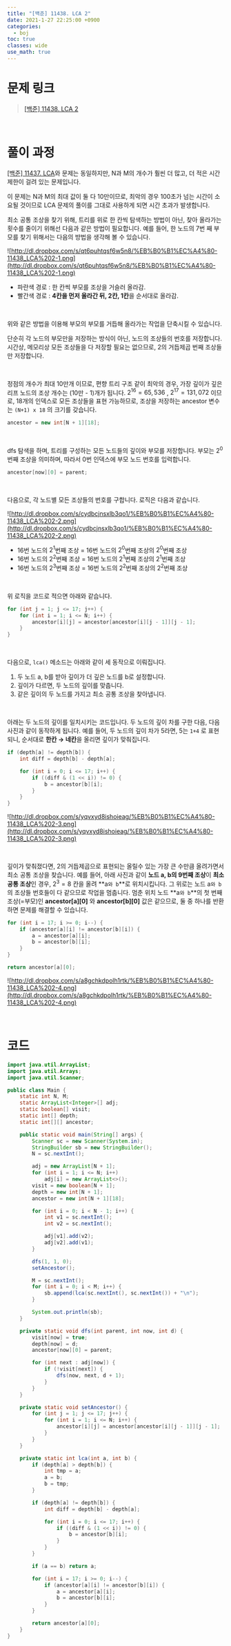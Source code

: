 ```yaml
---
title: "[백준] 11438. LCA 2"
date: 2021-1-27 22:25:00 +0900
categories:
  - boj
toc: true
classes: wide
use_math: true
---
```


# 문제 링크

> [[백준] 11438. LCA 2](https://www.acmicpc.net/problem/11438)

<br>

# 풀이 과정

[[백준] 11437. LCA](http://ddb8036631.github.io/boj/11437_LCA)와 문제는 동일하지만, N과 M의 개수가 훨씬 더 많고, 더 적은 시간 제한이 걸려 있는 문제입니다.

이 문제는 N과 M의 최대 값이 둘 다 10만이므로, 최악의 경우 100초가 넘는 시간이 소요될 것이므로 LCA 문제의 풀이를 그대로 사용하게 되면 시간 초과가 발생합니다.

최소 공통 조상을 찾기 위해, 트리를 위로 한 칸씩 탐색하는 방법이 아닌, 찾아 올라가는 횟수를 줄이기 위해선 다음과 같은 방법이 필요합니다. 예를 들어, 한 노드의 7번 째 부모를 찾기 위해서는 다음의 방법을 생각해 볼 수 있습니다. 

![http://dl.dropbox.com/s/qt6puhtqsf6w5n8/%EB%B0%B1%EC%A4%80-11438_LCA%202-1.png](http://dl.dropbox.com/s/qt6puhtqsf6w5n8/%EB%B0%B1%EC%A4%80-11438_LCA%202-1.png)

- 파란색 경로 : 한 칸씩 부모를 조상을 거슬러 올라감.
- 빨간색 경로 : **4칸을 먼저 올라간 뒤, 2칸, 1칸**을 순서대로 올라감.

<br>

위와 같은 방법을 이용해 부모의 부모를 거듭해 올라가는 작업을 단축시킬 수 있습니다.

단순히 각 노드의 부모만을 저장하는 방식이 아닌, 노드의 조상들의 번호를 저장합니다. 시간상, 메모리상 모든 조상들을 다 저장할 필요는 없으므로, 2의 거듭제곱 번째 조상들만 저장합니다.

<br>

정점의 개수가 최대 10만개 이므로, 편향 트리 구조 같이 최악의 경우, 가장 깊이가 깊은 리프 노드의 조상 개수는  (10만 - 1)개가 됩니다.  $2^{16}=65,536$ , $2^{17}=131,072$ 이므로, 18개의 인덱스로 모든 조상들을 표현 가능하므로, 조상을 저장하는 ancestor 변수는 `(N+1) x 18` 의 크기를 갖습니다.

```java
ancestor = new int[N + 1][18];
```

<br>

dfs 탐색을 하며, 트리를 구성하는 모든 노드들의 깊이와 부모를 저장합니다. 부모는 $2^{0}$ 번째 조상을 의미하며, 따라서 0번 인덱스에 부모 노드 번호를 입력합니다.

```java
ancestor[now][0] = parent;
```

<br>

다음으로, 각 노드별 모든 조상들의 번호를 구합니다. 로직은 다음과 같습니다.

![http://dl.dropbox.com/s/cydbcjnsxlb3qo1/%EB%B0%B1%EC%A4%80-11438_LCA%202-2.png](http://dl.dropbox.com/s/cydbcjnsxlb3qo1/%EB%B0%B1%EC%A4%80-11438_LCA%202-2.png)

- 16번 노드의 $2^1$번째 조상 = 16번 노드의 $2^0$번째 조상의 $2^0$번째 조상
- 16번 노드의 $2^2$번째 조상 = 16번 노드의 $2^1$번째 조상의 $2^1$번째 조상
- 16번 노드의 $2^3$번째 조상 = 16번 노드의 $2^2$번째 조상의 $2 ^2$번째 조상

<br>

위 로직을 코드로 적으면 아래와 같습니다.

```java
for (int j = 1; j <= 17; j++) {
    for (int i = 1; i <= N; i++) {
        ancestor[i][j] = ancestor[ancestor[i][j - 1]][j - 1];
    }
}
```

<br>

다음으로, `lca()` 메소드는 아래와 같이 세 동작으로 이뤄집니다.

1. 두 노드 a, b를 받아 깊이가 더 깊은 노드를 b로 설정합니다.
2. 깊이가 다르면, 두 노드의 깊이를 맞춥니다.
3. 같은 깊이의 두 노드를 가지고 최소 공통 조상을 찾아냅니다.

<br>

아래는 두 노드의 깊이를 일치시키는 코드입니다. 두 노드의 깊이 차를 구한 다음, 다음 사진과 같이 동작하게 됩니다. 예를 들어, 두 노드의 깊이 차가 5라면, 5는 `1+4` 로 표현되니, 순서대로 **한칸 → 네칸**을 올리면 깊이가 맞춰집니다.

```java
if (depth[a] != depth[b]) {
    int diff = depth[b] - depth[a];

    for (int i = 0; i <= 17; i++) {
        if ((diff & (1 << i)) != 0) {
            b = ancestor[b][i];
        }
    }
}
```

![http://dl.dropbox.com/s/yqvxyd8ishoieag/%EB%B0%B1%EC%A4%80-11438_LCA%202-3.png](http://dl.dropbox.com/s/yqvxyd8ishoieag/%EB%B0%B1%EC%A4%80-11438_LCA%202-3.png)

<br>

깊이가 맞춰졌다면, 2의 거듭제곱으로 표현되는 올릴수 있는 가장 큰 수만큼 올려가면서 최소 공통 조상을 찾습니다.  예를 들어, 아래 사진과 같이 **노드 a, b의 9번째 조상**이 **최소 공통 조상**인 경우, $2^3=8$ 칸을 올려 **a`와 b`**로 위치시킵니다. 그 위로는 노드 a`와 b`의 조상들 번호들이 다 같으므로 작업을 멈춥니다. 멈춘 위치 노드 **a`와 b`**의 첫 번째 조상(=부모)인 **ancestor[a][0]** 와 **ancestor[b][0]** 값은 같으므로, 둘 중 하나를 반환하면 문제를 해결할 수 있습니다.

```java
for (int i = 17; i >= 0; i--) {
    if (ancestor[a][i] != ancestor[b][i]) {
        a = ancestor[a][i];
        b = ancestor[b][i];
    }
}

return ancestor[a][0];
```

![http://dl.dropbox.com/s/a8gchkdpolh1rtk/%EB%B0%B1%EC%A4%80-11438_LCA%202-4.png](http://dl.dropbox.com/s/a8gchkdpolh1rtk/%EB%B0%B1%EC%A4%80-11438_LCA%202-4.png)

<br>

# 코드

```java
import java.util.ArrayList;
import java.util.Arrays;
import java.util.Scanner;

public class Main {
    static int N, M;
    static ArrayList<Integer>[] adj;
    static boolean[] visit;
    static int[] depth;
    static int[][] ancestor;

    public static void main(String[] args) {
        Scanner sc = new Scanner(System.in);
        StringBuilder sb = new StringBuilder();
        N = sc.nextInt();

        adj = new ArrayList[N + 1];
        for (int i = 1; i <= N; i++)
            adj[i] = new ArrayList<>();
        visit = new boolean[N + 1];
        depth = new int[N + 1];
        ancestor = new int[N + 1][18];

        for (int i = 0; i < N - 1; i++) {
            int v1 = sc.nextInt();
            int v2 = sc.nextInt();

            adj[v1].add(v2);
            adj[v2].add(v1);
        }

        dfs(1, 1, 0);
        setAncestor();

        M = sc.nextInt();
        for (int i = 0; i < M; i++) {
            sb.append(lca(sc.nextInt(), sc.nextInt()) + "\n");
        }

        System.out.println(sb);
    }

    private static void dfs(int parent, int now, int d) {
        visit[now] = true;
        depth[now] = d;
        ancestor[now][0] = parent;

        for (int next : adj[now]) {
            if (!visit[next]) {
                dfs(now, next, d + 1);
            }
        }
    }

    private static void setAncestor() {
        for (int j = 1; j <= 17; j++) {
            for (int i = 1; i <= N; i++) {
                ancestor[i][j] = ancestor[ancestor[i][j - 1]][j - 1];
            }
        }
    }

    private static int lca(int a, int b) {
        if (depth[a] > depth[b]) {
            int tmp = a;
            a = b;
            b = tmp;
        }

        if (depth[a] != depth[b]) {
            int diff = depth[b] - depth[a];

            for (int i = 0; i <= 17; i++) {
                if ((diff & (1 << i)) != 0) {
                    b = ancestor[b][i];
                }
            }
        }

        if (a == b) return a;

        for (int i = 17; i >= 0; i--) {
            if (ancestor[a][i] != ancestor[b][i]) {
                a = ancestor[a][i];
                b = ancestor[b][i];
            }
        }

        return ancestor[a][0];
    }
}
```